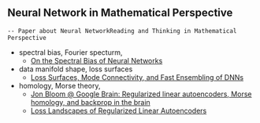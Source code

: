 ## Neural Network in Mathematical Perspective
    -- Paper about Neural NetworkReading and Thinking in Mathematical Perspective

* spectral bias, Fourier specturm, 
    * [On the Spectral Bias of Neural Networks](https://arxiv.org/abs/1806.08734)
* data manifold shape, loss surfaces
    * [ Loss Surfaces, Mode Connectivity, and Fast Ensembling of DNNs](https://arxiv.org/abs/1802.10026)
* homology, Morse theory, 
    * [Jon Bloom @ Google Brain: Regularized linear autoencoders, Morse homology, and backprop in the brain](https://www.youtube.com/watch?v=3aqB_n087cE)  
    * [Loss Landscapes of Regularized Linear Autoencoders](https://arxiv.org/abs/1901.08168)
